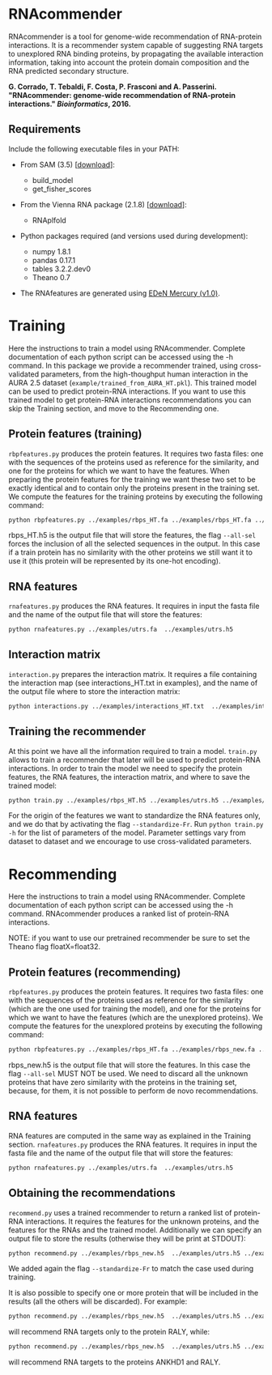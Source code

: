 # RNAcommender
RNAcommender is a tool for genome-wide recommendation of RNA-protein interactions. It is a recommender system capable of suggesting RNA targets to unexplored RNA binding proteins, by propagating the available interaction information, taking into account the protein domain composition and the RNA predicted secondary structure.


**G. Corrado, T. Tebaldi, F. Costa, P. Frasconi and A. Passerini. "RNAcommender: genome-wide recommendation of RNA-protein interactions." *Bioinformatics*, 2016.**

Requirements
------------
Include the following executable files in your PATH:
* From SAM (3.5) [[download](https://compbio.soe.ucsc.edu/sam2src/)]:
    - build_model
    - get_fisher_scores
* From the Vienna RNA package (2.1.8) [[download](https://www.tbi.univie.ac.at/RNA/)]:
    - RNAplfold

* Python packages required (and versions used during development):
    - numpy 1.8.1
    - pandas 0.17.1
    - tables 3.2.2.dev0
    - Theano 0.7

* The RNAfeatures are generated using [EDeN Mercury (v1.0)](https://github.com/fabriziocosta/EDeN/releases/tag/v1.0).


Training
========
Here the instructions to train a model using RNAcommender. Complete documentation of each python script can be accessed using the -h command. In this package we provide a recommender trained, using cross-validated parameters, from the high-thoughput human interaction in the AURA 2.5 dataset (```example/trained_from_AURA_HT.pkl```). This trained model can be used to predict protein-RNA interactions. If you want to use this trained model to get protein-RNA interactions recommendations you can skip the Training section, and move to the Recommending one.

Protein features (training)
---------------------------
```rbpfeatures.py``` produces the protein features. It requires two fasta files: one with the sequences of the proteins used as reference for the similarity, and one for the proteins for which we want to have the features. When preparing the protein features for the training we want these two set to be exactly identical and to contain only the proteins present in the training set. We compute the features for the training proteins by executing the following command:

```bash
python rbpfeatures.py ../examples/rbps_HT.fa ../examples/rbps_HT.fa ../examples/rbps_HT.h5 --all-sel
```
rbps_HT.h5 is the output file that will store the features, the flag ```--all-sel``` forces the inclusion of all the selected sequences in the output. In this case if a train protein has no similarity with the other proteins we still want it to use it (this protein will be represented by its one-hot encoding).

RNA features
------------
```rnafeatures.py``` produces the RNA features. It requires in input the fasta file and the name of the output file that will store the features:

```bash
python rnafeatures.py ../examples/utrs.fa  ../examples/utrs.h5
```

Interaction matrix
------------------
```interaction.py``` prepares the interaction matrix. It requires a file containing the interaction map (see interactions_HT.txt in examples), and the name of the output file where to store the interaction matrix:

```bash
python interactions.py ../examples/interactions_HT.txt  ../examples/interactions_HT.h5
```

Training the recommender
------------------------
At this point we have all the information required to train a model. ```train.py``` allows to train a recommender that later will be used to predict protein-RNA interactions. In order to train the model we need to specify the protein features, the RNA features, the interaction matrix, and where to save the trained model:

```bash
python train.py ../examples/rbps_HT.h5 ../examples/utrs.h5 ../examples/interactions_HT.h5 ../examples/trained_recommender.pkl --standardize-Fr
```
For the origin of the features we want to standardize the RNA features only, and we do that by activating the flag ```--standardize-Fr```.
Run ```python train.py -h``` for the list of parameters of the model. Parameter settings vary from dataset to dataset and we encourage to use cross-validated parameters.

Recommending
============
Here the instructions to train a model using RNAcommender. Complete documentation of each python script can be accessed using the -h command. RNAcommender produces a ranked list of protein-RNA interactions.

NOTE: if you want to use our pretrained recommender be sure to set the Theano flag floatX=float32.

Protein features (recommending)
-------------------------------
```rbpfeatures.py``` produces the protein features. It requires two fasta files: one with the sequences of the proteins used as reference for the similarity (which are the one used for training the model), and one for the proteins for which we want to have the features (which are the unexplored proteins). We compute the features for the unexplored proteins by executing the following command:

```bash
python rbpfeatures.py ../examples/rbps_HT.fa ../examples/rbps_new.fa ../examples/rbps_new.h5
```
rbps_new.h5 is the output file that will store the features. In this case the flag ```--all-sel``` MUST NOT be used. We need to discard all the unknown proteins that have zero similarity with the proteins in the training set, because, for them, it is not possible to perform de novo recommendations.

RNA features
------------
RNA features are computed in the same way as explained in the Training section. ```rnafeatures.py``` produces the RNA features. It requires in input the fasta file and the name of the output file that will store the features:

```bash
python rnafeatures.py ../examples/utrs.fa  ../examples/utrs.h5
```

Obtaining the recommendations
-----------------------------
```recommend.py``` uses a trained recommender to return a ranked list of protein-RNA interactions. It requires the features for the unknown proteins, and the features for the RNAs and the trained model. Additionally we can specify an output file to store the results (otherwise they will be print at STDOUT):

```bash
python recommend.py ../examples/rbps_new.h5  ../examples/utrs.h5 ../examples/trained_from_AURA_HT.pkl --output ../examples/recommendations.txt --standardize-Fr
```
We added again the flag ```--standardize-Fr``` to match the case used during training.

It is also possible to specify one or more protein that will be included in the results (all the others will be discarded). For example:
```bash
python recommend.py ../examples/rbps_new.h5  ../examples/utrs.h5 ../examples/trained_from_AURA_HT.pkl --output ../examples/recommendations.txt --standardize-Fr --to-predict RALY
```
will recommend RNA targets only to the protein RALY, while:
```bash
python recommend.py ../examples/rbps_new.h5  ../examples/utrs.h5 ../examples/trained_from_AURA_HT.pkl --output ../examples/recommendations.txt --standardize-Fr --to-predict ANKHD1 RALY
```
will recommend RNA targets to the proteins ANKHD1 and RALY.
